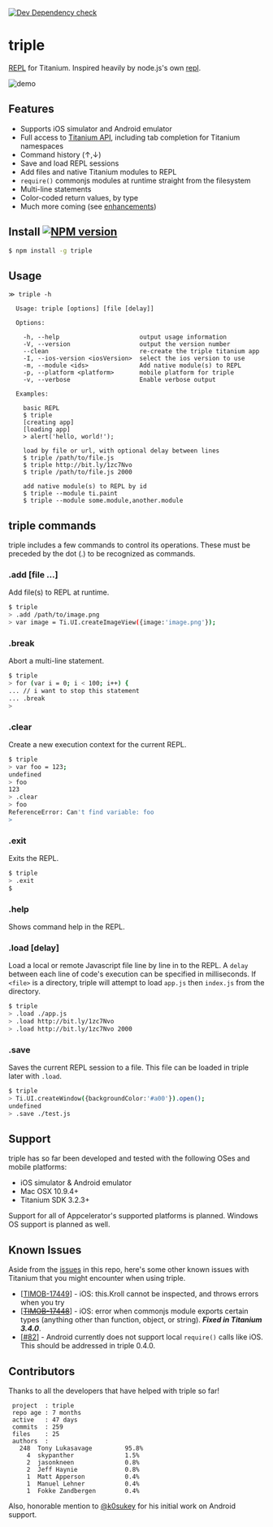 [![Dev Dependency check](https://david-dm.org/tonylukasavage/triple.svg)](https://david-dm.org/tonylukasavage/triple)

# triple

[REPL](http://en.wikipedia.org/wiki/Read%E2%80%93eval%E2%80%93print_loop) for Titanium. Inspired heavily by node.js's own [repl](http://nodejs.org/api/repl.html).

![demo](http://cl.ly/image/0a0z1F2N342H/triple3.gif)

## Features

* Supports iOS simulator and Android emulator
* Full access to [Titanium API](http://docs.appcelerator.com/titanium/latest/#!/api), including tab completion for Titanium namespaces
* Command history (&uarr;,&darr;)
* Save and load REPL sessions
* Add files and native Titanium modules to REPL
* `require()` commonjs modules at runtime straight from the filesystem
* Multi-line statements
* Color-coded return values, by type
* Much more coming (see [enhancements](https://github.com/tonylukasavage/triple/issues?labels=enhancement&milestone=&page=1&state=open))

## Install [![NPM version](https://badge.fury.io/js/triple.svg)](http://badge.fury.io/js/triple)

```bash
$ npm install -g triple
```

## Usage

```
≫ triple -h

  Usage: triple [options] [file [delay]]

  Options:

    -h, --help                      output usage information
    -V, --version                   output the version number
    --clean                         re-create the triple titanium app
    -I, --ios-version <iosVersion>  select the ios version to use
    -m, --module <ids>              Add native module(s) to REPL
    -p, --platform <platform>       mobile platform for triple
    -v, --verbose                   Enable verbose output

  Examples:

    basic REPL
    $ triple
    [creating app]
    [loading app]
    > alert('hello, world!');

    load by file or url, with optional delay between lines
    $ triple /path/to/file.js
    $ triple http://bit.ly/1zc7Nvo
    $ triple /path/to/file.js 2000

    add native module(s) to REPL by id
    $ triple --module ti.paint
    $ triple --module some.module,another.module
```

## triple commands

triple includes a few commands to control its operations. These must be preceded by the dot (.) to be recognized as commands.

### .add [file ...]

Add file(s) to REPL at runtime.

```bash
$ triple
> .add /path/to/image.png
> var image = Ti.UI.createImageView({image:'image.png'});
```

### .break

Abort a multi-line statement.

```bash
$ triple
> for (var i = 0; i < 100; i++) {
... // i want to stop this statement
... .break
>
```

### .clear

Create a new execution context for the current REPL.

```bash
$ triple
> var foo = 123;
undefined
> foo
123
> .clear
> foo
ReferenceError: Can't find variable: foo
>
```

### .exit

Exits the REPL.

```bash
$ triple
> .exit
$
```

### .help

Shows command help in the REPL.

### .load <file> [delay]

Load a local or remote Javascript file line by line in to the REPL. A `delay` between each line of code's execution can be specified in milliseconds. If `<file>` is a directory, triple will attempt to load `app.js` then `index.js` from the directory.

```bash
$ triple
> .load ./app.js
> .load http://bit.ly/1zc7Nvo
> .load http://bit.ly/1zc7Nvo 2000
```

### .save <file>

Saves the current REPL session to a file. This file can be loaded in triple later with `.load`.

```bash
$ triple
> Ti.UI.createWindow({backgroundColor:'#a00'}).open();
undefined
> .save ./test.js
```

## Support

triple has so far been developed and tested with the following OSes and mobile platforms:

* iOS simulator & Android emulator
* Mac OSX 10.9.4+
* Titanium SDK 3.2.3+

Support for all of Appcelerator's supported platforms is planned. Windows OS support is planned as well.

## Known Issues

Aside from the [issues](https://github.com/tonylukasavage/triple/issues) in this repo, here's some other known issues with Titanium that you might encounter when using triple.

* \[[TIMOB-17449](https://jira.appcelerator.org/browse/TIMOB-17449)\] - iOS: this.Kroll cannot be inspected, and throws errors when you try
* \[[~~TIMOB-17448~~](https://jira.appcelerator.org/browse/TIMOB-17448)\] - iOS: error when commonjs module exports certain types (anything other than function, object, or string). _**Fixed in Titanium 3.4.0**_.
* \[[#82](https://github.com/tonylukasavage/triple/issues/82)\] - Android currently does not support local `require()` calls like iOS. This should be addressed in triple 0.4.0.

## Contributors

Thanks to all the developers that have helped with triple so far!

```
 project  : triple
 repo age : 7 months
 active   : 47 days
 commits  : 259
 files    : 25
 authors  : 
   248  Tony Lukasavage         95.8%
     4  skypanther              1.5%
     2  jasonkneen              0.8%
     2  Jeff Haynie             0.8%
     1  Matt Apperson           0.4%
     1  Manuel Lehner           0.4%
     1  Fokke Zandbergen        0.4%
```

Also, honorable mention to [@k0sukey](https://github.com/k0sukey) for his initial work on Android support.
